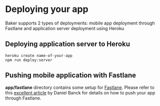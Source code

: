 # Deploying your app

Baker supports 2 types of deployments: mobile app deployment through Fastlane and application server deployment using Heroku 

## Deploying application server to Heroku

```
heroku create name-of-your-app
npm run deploy:server
```

## Pushing mobile application with Fastlane 

**app/fastlane** directory contains some setup for [Fastlane](https://github.com/fastlane/fastlane). Please refer to this [excellent article](https://dbanck.svbtle.com/deploying-a-react-native-app-with-fastlane) by Daniel Banck for details on how to push your app through Fastlane. 